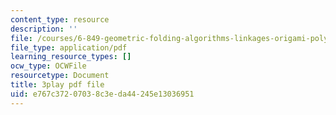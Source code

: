 ```yaml
---
content_type: resource
description: ''
file: /courses/6-849-geometric-folding-algorithms-linkages-origami-polyhedra-fall-2012/e767c37207038c3eda44245e13036951_2X9Tv1bF2UM.pdf
file_type: application/pdf
learning_resource_types: []
ocw_type: OCWFile
resourcetype: Document
title: 3play pdf file
uid: e767c372-0703-8c3e-da44-245e13036951
---
```


